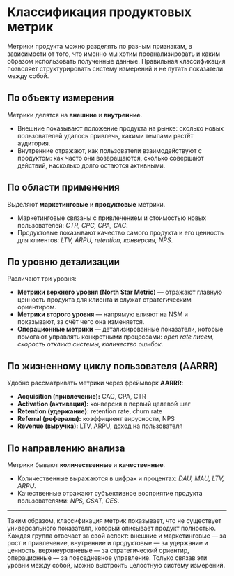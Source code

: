 # Классификация продуктовых метрик

Метрики продукта можно разделять по разным признакам, в зависимости от того, что именно мы хотим проанализировать и каким образом использовать полученные данные. Правильная классификация позволяет структурировать систему измерений и не путать показатели между собой.  

## По объекту измерения
Метрики делятся на **внешние** и **внутренние**.  
- Внешние показывают положение продукта на рынке: сколько новых пользователей удалось привлечь, какими темпами растёт аудитория.  
- Внутренние отражают, как пользователи взаимодействуют с продуктом: как часто они возвращаются, сколько совершают действий, насколько долго остаются активными.  

## По области применения
Выделяют **маркетинговые** и **продуктовые** метрики.  
- Маркетинговые связаны с привлечением и стоимостью новых пользователей: *CTR, CPC, CPA, CAC*.  
- Продуктовые показывают качество самого продукта и его ценность для клиентов: *LTV, ARPU, retention, конверсия, NPS*.  

## По уровню детализации
Различают три уровня:  
- **Метрики верхнего уровня (North Star Metric)** — отражают главную ценность продукта для клиента и служат стратегическим ориентиром.  
- **Метрики второго уровня** — напрямую влияют на NSM и показывают, за счёт чего она изменяется.  
- **Операционные метрики** — детализированные показатели, которые помогают управлять конкретными процессами: *open rate писем, скорость отклика системы, количество ошибок*.  

## По жизненному циклу пользователя (AARRR)
Удобно рассматривать метрики через фреймворк **AARRR**:  
- **Acquisition (привлечение):** CAC, CPA, CTR  
- **Activation (активация):** конверсия в первый целевой шаг  
- **Retention (удержание):** retention rate, churn rate  
- **Referral (рефералы):** коэффициент вирусности, NPS  
- **Revenue (выручка):** LTV, ARPU, доход на пользователя  

## По направлению анализа
Метрики бывают **количественные** и **качественные**.  
- Количественные выражаются в цифрах и процентах: *DAU, MAU, LTV, ARPU*.  
- Качественные отражают субъективное восприятие продукта пользователями: *NPS, CSAT, CES*.  

---

Таким образом, классификация метрик показывает, что не существует универсального показателя, который описывает продукт полностью. Каждая группа отвечает за свой аспект: внешние и маркетинговые — за рост и привлечение, внутренние и продуктовые — за удержание и ценность, верхнеуровневые — за стратегический ориентир, операционные — за повседневное управление. Только связав эти уровни между собой, можно выстроить целостную систему измерений.
